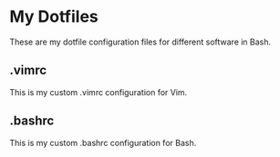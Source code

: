 # My Dotfiles
These are my dotfile configuration files for different software in Bash.

## .vimrc
This is my custom .vimrc configuration for Vim.

## .bashrc
This is my custom .bashrc configuration for Bash.
